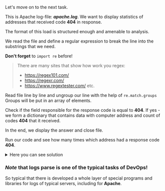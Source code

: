 Let's move on to the next task.

This is Apache log-file: ***apache.log***. We want to display statistics of addresses
that received code **404** in response. 

The format of this load is structured enough and amenable to analysis. 

We read the file and define a regular expression to break the line into the substrings
that we need.

**Don't forget** to <code>import re</code> before!

> There are many sites that show how work you regex: 
> - https://regex101.com/
> - https://regexr.com/
> - https://www.regextester.com/ etc.

Read file line by line and ungroup our line with the help of <code>re.match.groups</code>
Groups will be put in an array of elements.

Check if the field responsible for the response code is equal to **404**. If yes - we 
form a dictionary that contains data with computer address and count of codes **404** 
that it received.

In the end, we display the answer and close file.

Run our code and see how many times which address had a response code **404**.

<details> <summary>Here you can see solution</summary>

```
import re

input_file = open('apache.log')
regex = '([(\d\.)]+) - - \[(.*?)\] "(.*?)" (\d+) (\d+)'
code_resoponse_idx = 3
ip_idx = 0
code_resoponse = '404'

result = {}
for line in input_file:
    log = re.match(regex, line).groups()
    if log[code_resoponse_idx] == code_resoponse:
        try:
            result[log[ip_idx]] = result[log[ip_idx]] + 1
        except:
            result[log[ip_idx]] = 1
    
print(result)

input_file.close()
```
</details>

### *Note* that logs parse is one of the typical tasks of DevOps!

 So typical that there is developed a whole layer of special programs and libraries for 
 logs of typical servers, including for **Apache**. 